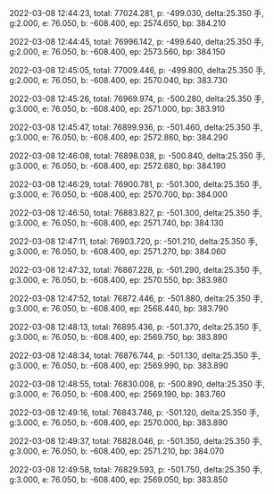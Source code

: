 2022-03-08 12:44:23, total: 77024.281, p: -499.030, delta:25.350 手, g:2.000, e: 76.050, b: -608.400, ep: 2574.650, bp: 384.210

2022-03-08 12:44:45, total: 76996.142, p: -499.640, delta:25.350 手, g:2.000, e: 76.050, b: -608.400, ep: 2573.560, bp: 384.150

2022-03-08 12:45:05, total: 77009.446, p: -499.800, delta:25.350 手, g:2.000, e: 76.050, b: -608.400, ep: 2570.040, bp: 383.730

2022-03-08 12:45:26, total: 76969.974, p: -500.280, delta:25.350 手, g:3.000, e: 76.050, b: -608.400, ep: 2571.000, bp: 383.910

2022-03-08 12:45:47, total: 76899.936, p: -501.460, delta:25.350 手, g:3.000, e: 76.050, b: -608.400, ep: 2572.860, bp: 384.290

2022-03-08 12:46:08, total: 76898.038, p: -500.840, delta:25.350 手, g:3.000, e: 76.050, b: -608.400, ep: 2572.680, bp: 384.190

2022-03-08 12:46:29, total: 76900.781, p: -501.300, delta:25.350 手, g:3.000, e: 76.050, b: -608.400, ep: 2570.700, bp: 384.000

2022-03-08 12:46:50, total: 76883.827, p: -501.300, delta:25.350 手, g:3.000, e: 76.050, b: -608.400, ep: 2571.740, bp: 384.130

2022-03-08 12:47:11, total: 76903.720, p: -501.210, delta:25.350 手, g:3.000, e: 76.050, b: -608.400, ep: 2571.270, bp: 384.060

2022-03-08 12:47:32, total: 76867.228, p: -501.290, delta:25.350 手, g:3.000, e: 76.050, b: -608.400, ep: 2570.550, bp: 383.980

2022-03-08 12:47:52, total: 76872.446, p: -501.880, delta:25.350 手, g:3.000, e: 76.050, b: -608.400, ep: 2568.440, bp: 383.790

2022-03-08 12:48:13, total: 76895.436, p: -501.370, delta:25.350 手, g:3.000, e: 76.050, b: -608.400, ep: 2569.750, bp: 383.890

2022-03-08 12:48:34, total: 76876.744, p: -501.130, delta:25.350 手, g:3.000, e: 76.050, b: -608.400, ep: 2569.990, bp: 383.890

2022-03-08 12:48:55, total: 76830.008, p: -500.890, delta:25.350 手, g:3.000, e: 76.050, b: -608.400, ep: 2569.190, bp: 383.760

2022-03-08 12:49:16, total: 76843.746, p: -501.120, delta:25.350 手, g:3.000, e: 76.050, b: -608.400, ep: 2570.000, bp: 383.890

2022-03-08 12:49:37, total: 76828.046, p: -501.350, delta:25.350 手, g:3.000, e: 76.050, b: -608.400, ep: 2571.210, bp: 384.070

2022-03-08 12:49:58, total: 76829.593, p: -501.750, delta:25.350 手, g:3.000, e: 76.050, b: -608.400, ep: 2569.050, bp: 383.850